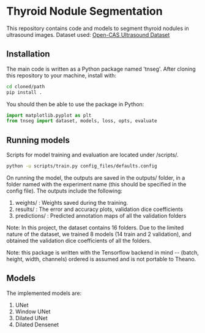 # Thyroid Nodule Segmentation

This repository contains code and models to segment thyroid nodules in ultrasound images.
Dataset used: [Open-CAS Ultrasound Dataset](http://opencas.webarchiv.kit.edu/?q=node/29)

## Installation

The main code is written as a Python package named 'tnseg'. After cloning this
repository to your machine, install with:

```bash
cd cloned/path
pip install .
```

You should then be able to use the package in Python:

```python
import matplotlib.pyplot as plt
from tnseg import dataset, models, loss, opts, evaluate
```

## Running models

Scripts for model training and evaluation are located under /scripts/.

```bash
python -u scripts/train.py config_files/defaults.config
```

On running the model, the outputs are saved in the outputs/ folder, in a folder named with the experiment name (this should be specified in the config file). The outputs include the following:
1. weights/ : Weights saved during the training.
2. results/ : The error and accuracy plots, validation dice coefficients
3. predictions/ : Predicted annotation maps of all the validation folders

Note: In this project, the dataset contains 16 folders. Due to the limited nature of the dataset, we trained 8 models (14 train and 2 validation), and obtained the validation dice coefficients of all the folders.

Note: this package is written with the Tensorflow backend in mind -- (batch,
height, width, channels) ordered is assumed and is not portable to Theano.

## Models

The implemented models are:
1. UNet
2. Window UNet
3. Dilated UNet
4. Dilated Densenet


